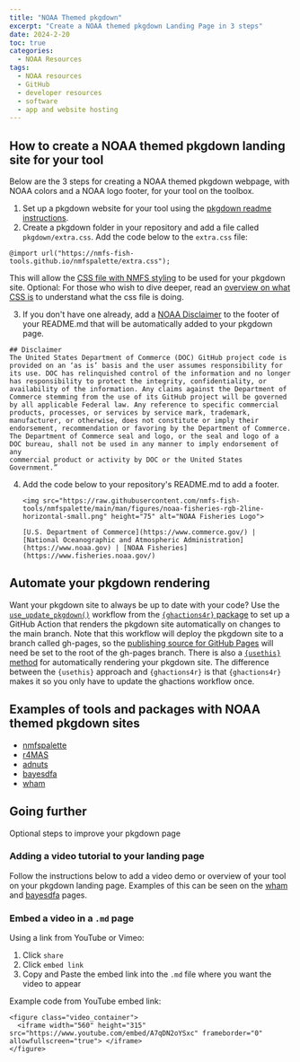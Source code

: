 ```yaml
---
title: "NOAA Themed pkgdown"
excerpt: "Create a NOAA themed pkgdown Landing Page in 3 steps"
date: 2024-2-20
toc: true
categories:
  - NOAA Resources
tags:
  - NOAA resources
  - GitHub
  - developer resources
  - software
  - app and website hosting
---
```


## How to create a NOAA themed pkgdown landing site for your tool

Below are the 3 steps for creating a NOAA themed pkgdown webpage, with NOAA colors and a NOAA logo footer, for your tool on the toolbox.

1. Set up a pkgdown website for your tool using the [pkgdown readme instructions](https://pkgdown.r-lib.org/).
2. Create a pkgdown folder in your repository and add a file called `pkgdown/extra.css`. Add the code below to the `extra.css` file:
  ```
  @import url("https://nmfs-fish-tools.github.io/nmfspalette/extra.css");
  ```
This will allow the [CSS file with NMFS styling](https://nmfs-fish-tools.github.io/nmfspalette/extra.css) to be used for your pkgdown site. Optional: For those who wish to dive deeper, read an [overview on what CSS is](https://developer.mozilla.org/en-US/docs/Learn/CSS/First_steps/What_is_CSS) to understand what the css file is doing.

3. If you don't have one already, add a [NOAA Disclaimer](https://raw.githubusercontent.com/nmfs-fish-tools/Resources/master/Disclaimer.md) to the footer of your README.md that will be automatically added to your pkgdown page.
  ```
  ## Disclaimer
  The United States Department of Commerce (DOC) GitHub project code is
  provided on an ‘as is’ basis and the user assumes responsibility for 
  its use. DOC has relinquished control of the information and no longer
  has responsibility to protect the integrity, confidentiality, or 
  availability of the information. Any claims against the Department of
  Commerce stemming from the use of its GitHub project will be governed
  by all applicable Federal law. Any reference to specific commercial 
  products, processes, or services by service mark, trademark, 
  manufacturer, or otherwise, does not constitute or imply their 
  endorsement, recommendation or favoring by the Department of Commerce.
  The Department of Commerce seal and logo, or the seal and logo of a 
  DOC bureau, shall not be used in any manner to imply endorsement of any
  commercial product or activity by DOC or the United States Government.”
  ```

4. Add the code below to your repository's README.md to add a footer.

    ```
    <img src="https://raw.githubusercontent.com/nmfs-fish-tools/nmfspalette/main/man/figures/noaa-fisheries-rgb-2line-horizontal-small.png" height="75" alt="NOAA Fisheries Logo">

    [U.S. Department of Commerce](https://www.commerce.gov/) | [National Oceanographic and Atmospheric Administration](https://www.noaa.gov) | [NOAA Fisheries](https://www.fisheries.noaa.gov/)
    ```
## Automate your pkgdown rendering

Want your pkgdown site to always be up to date with your code? Use the [`use_update_pkgdown()`](https://nmfs-fish-tools.github.io/ghactions4r/reference/use_update_pkgdown.html) workflow from the [`{ghactions4r}` package](https://nmfs-fish-tools.github.io/ghactions4r/) to set up a GitHub Action that renders the pkgdown site automatically on changes to the main branch. Note that this workflow will deploy the pkgdown site to a branch called gh-pages, so the [publishing source for GitHub Pages](https://docs.github.com/en/pages/getting-started-with-github-pages/configuring-a-publishing-source-for-your-github-pages-site) will need be set to the root of the gh-pages branch. There is also a [`{usethis}` method](https://usethis.r-lib.org/reference/use_pkgdown.html) for automatically rendering your pkgdown site. The difference between the `{usethis}` approach and `{ghactions4r}` is that `{ghactions4r}` makes it so you only have to update the ghactions workflow once. 

## Examples of tools and packages with NOAA themed pkgdown sites

- [nmfspalette](https://nmfs-fish-tools.github.io/nmfspalette/)
- [r4MAS](https://nmfs-fish-tools.github.io/r4MAS/)
- [adnuts](https://cole-monnahan-noaa.github.io/adnuts/)
- [bayesdfa](https://fate-ewi.github.io/bayesdfa/)
- [wham](https://timjmiller.github.io/wham/)

## Going further

Optional steps to improve your pkgdown page

### Adding a video tutorial to your landing page

Follow the instructions below to add a video demo or overview of your tool on your pkgdown landing page. Examples of this can be seen on the [wham](https://timjmiller.github.io/wham/) and [bayesdfa](https://fate-ewi.github.io/bayesdfa/) pages. 

### Embed a video in a `.md` page

Using a link from YouTube or Vimeo:
1. Click `share`
2. Click `embed link`
3. Copy and Paste the embed link into the `.md` file where you want the video to appear

Example code from YouTube embed link:
```
<figure class="video_container">
  <iframe width="560" height="315" src="https://www.youtube.com/embed/A7qDN2oYSxc" frameborder="0" allowfullscreen="true"> </iframe>
</figure>
```



